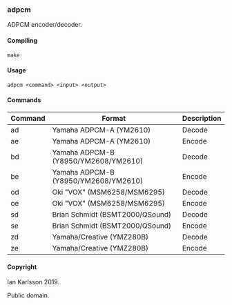 ### adpcm

ADPCM encoder/decoder.

#### Compiling

	make

#### Usage

	adpcm <command> <input> <output>
	
#### Commands

| Command | Format | Description |
| --- | --- | ---
| ad      | Yamaha ADPCM-A (YM2610) | Decode |
| ae      | Yamaha ADPCM-A (YM2610) | Encode |
| bd      | Yamaha ADPCM-B (Y8950/YM2608/YM2610) | Decode |
| be      | Yamaha ADPCM-B (Y8950/YM2608/YM2610) | Encode |
| od      | Oki "VOX" (MSM6258/MSM6295) | Decode |
| oe      | Oki "VOX" (MSM6258/MSM6295) | Encode |
| sd      | Brian Schmidt (BSMT2000/QSound) | Decode |
| se      | Brian Schmidt (BSMT2000/QSound) | Encode |
| zd      | Yamaha/Creative (YMZ280B) | Decode |
| ze      | Yamaha/Creative (YMZ280B) | Encode |

#### Copyright

Ian Karlsson 2019.

Public domain.
